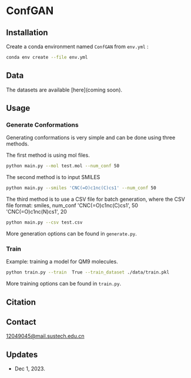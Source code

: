# ConfGAN 


## Installation


Create a conda environment named `ConfGAN` from `env.yml` :

```bash
conda env create --file env.yml
```


## Data

The  datasets are available [here](coming soon).


## Usage

### Generate Conformations

Generating conformations is very simple and can be done using three methods. 

The first method is using mol files.
```bash
python main.py --mol test.mol --num_conf 50
```
The second method is to input SMILES
```bash
python main.py --smiles 'CNC(=O)c1nc(C)cs1' --num_conf 50
```
The third method is to use a CSV file for batch generation, 
where the CSV file format: 
smiles, num_conf
'CNC(=O)c1nc(C)cs1', 50
'CNC(=O)c1nc(N)cs1', 20

```bash
python main.py --csv test.csv
```


More generation options can be found in `generate.py`.

### Train

Example: training a model for QM9 molecules.

```bash
python train.py --train  True --train_dataset ./data/train.pkl
```

More training options can be found in `train.py`.

## Citation
## Contact

<12049045@mail.sustech.edu.cn> 

## Updates

- Dec 1, 2023. 


